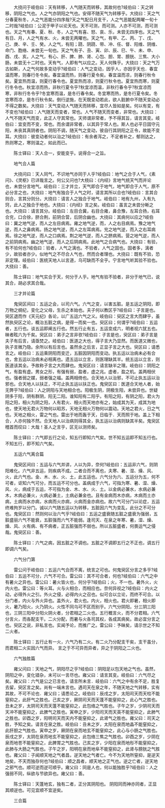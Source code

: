 <!-- { "loadSidebar": true } -->
　　大挠问于岐伯曰：天有转移，人气随天而转移，其故何也?岐伯曰：天之转移，阴阳之气也。人之气亦阴阳之气也。安得不随天气为转移乎。大挠曰：天之气分春夏秋冬，人之气恶能分四序哉?天之气配日月支干，人之气恶能配两曜一旬十二时哉?岐伯曰：公泥于甲子以论天也。天不可测，而可测。人亦不可测，而可测也。天之气有春、夏、秋、冬，人之气有喜、怒、哀、乐，未尝无四序也。天之气有日、月，人之气有水、火，未尝无两曜也。天之气，有甲、乙、丙、丁、戊、己、庚、辛、壬、癸。人之气，有阳；跷、阴跷、带、冲、任、督、阳维、阴维、命门、胞络、未尝无一旬也。天之气有子、丑、寅、卯、辰、巳、午、未、申、酉、戌、亥。人之气，有心、肝、脾、肺、肾、心包、胆、胃、膀胱、三焦、大小肠，未尝无十二时也。天有气，人即有气以应之。天人何殊乎。大挠曰：天之气万古如斯，人之气何故多变动乎?岐伯曰：人气之变动，因乎人，亦因乎天也．春宜温而寒，则春行冬令矣。春宜温而热，则春行夏令矣。春宜温而凉，则春行秋令矣。夏宜热而温，则夏行春令也。夏宜热而凉，则夏行秋令也。夏宜热而寒，则夏行冬令也。秋宜凉而热，非秋行夏令乎?秋宜凉而温，非秋行春令乎?秋宜凉而寒，非秋行冬令乎?冬宜寒而温，是冬行春令矣。冬宜寒而热，是冬行夏令矣。冬宜寒而凉，是冬行秋令矣。倒行逆施，在天既变动若此，欲人脏腑中不随天变动必不得之数矣。大挠曰：天气变动人气随天而转移，宜尽人皆如是矣。何以有变，有不变也?岐伯曰：人气随天而变者，常也。人气不随天而变者，非常也。大挠曰：人气不随天气而变，此正人守其常也。天师谓非常者，予不得其旨，请言其变。岐伯曰：宜变而不变，常也。而余谓非常者，以其异于常人也。斯人也必平日固守元阳，未丧其真阴者也。阴阳不调，随天气之变动，彼自行其阴阳之正令，故能不变耳。大挠曰：彼变动者何以治之?岐伯曰：有余者泻之，不足者补之，郁则达之，热则寒之，寒则温之，如此而已。

　　陈士铎曰：天人合一，安能变乎。说得合一之旨。

　　地气合人篇

　　大挠问曰：天人同气，不识地气亦同于人乎?岐伯曰：地气之合于人气，《素问》、《灵枢》已详哉言之。何公又问也?大桡曰：《内经》言地气统天气而并论也，未尝分言地气。岐伯曰：三才并立，天气即合于地气，地气即合于人气，原不必分言之也，大挠曰：地气有独合于人气之时，请言其所以合也?岐伯曰：言其合则合，言其分则分。大挠曰：请言人之独合于地气。岐伯曰：地有九州，入有九窍，此人之独合于地也。大挠曰：《内经》言之矣。岐伯曰：虽言之未尝分晰之也。大挠曰：请言其分。岐伯曰：左目合冀，右目合雍，鼻合豫，左耳合扬，右耳合兖，口合徐，脐合荆，前阴合营，后阴合幽也。大挠曰：其病何以应之?岐伯曰：冀之地气逆，而人之左目病焉。雍之地气逆，而，人之右目病焉。豫之地气逆，而人之鼻病焉。扬之地气逆，而人之左耳病焉。兖之地气逆，而入之右耳病焉。徐之地气逆，而人之口病焉。荆之地气逆，而人之脐病焉。营之地气逆，而人之前阴病焉。幽之地气逆，而人之后阴病焉。此地气之合病气也。大挠曰：有验，有不验何也?岐伯曰：验者，人气之漓也。不验者，人气之固也。固者多，漓者少，故验者亦少。似地气之不尽合人气也，然而合者理也。大挠曰：既有不验，恐非定理。岐伯曰：医统天地人以言道，乌可缺而不全乎。宁言地气听其验不验也。大挠曰：善。

　　陈士铎曰：地气实合于天，何分于人乎。地气有验不验者，非分于地气已，说其合，胡必求其合哉。

　　三才并论篇

　　鬼臾区间曰：五运之会，以司六气。六气之变，以害五脏。是五运之阴阳，即万物之纲纪，变化之父母，生杀之本始也。夫子何以教区乎?岐伯曰：子言是也。臾区退而作《天元纪》各论，以广五运六气之义。岐伯曰：臾区之言大而肆乎，虽然执臾区之论，概治五脏之病，是得一而矣一也。臾区曰；何谓乎?岐伯曰：五运者，五行也。谈五运即阐五行也。然五行止有五，五运变成六，明者视六犹五也。昧者眩六为千矣。臾区曰：弟子之言非欤?岐伯曰：子言是也，臾区曰：弟子言是夫子有后言，请亟焚之。岐伯曰：医道之大也，得子言大乃显然。而医道又微也，执子言微乃隐。余所以有后言也。虽然余之后言，正显子言之大也。臾区曰；请悉言之。岐伯曰：五运乘阴阳而变迁，五脏因阴阳而变动。执五运以治病未必有合也，舍五运以治病未必相离也。遗五运以立言，则医理缺其半。统五运以立言，则医道该其全。予故称子言之大而肆也。鬼臾区曰：请言缺半之理。岐伯曰：阴阳之气，有盈有虚。男女之形，有强有弱，盈者，虚之兆。虚者，盈之机。盖两相伏也。强者弱之媒，弱者强之福。盖两相倚也。合天地人以治邪，不可止执五运以治邪也。合天地人以扶正，不可止执五运以扶正也。鬼臾区曰：医道合天地人者，始无弊乎?岐伯曰：人之阴阳与天地相合也。阳极生阴，阴极生阳，未尝异也。世疑阴多于阳，阴有群阴，阳无二阳。谁知阳有二阳乎。有阳之阳，有阴之阳，君火为阳之阳，相火为阴之阳，人有君火、相火而天地亦有之，始成其为天，成其为地也，使天地无君火万物何以昭苏，天地无相火万物何以震动。天地之君火，日之气也。天地之相火，雷之气也。雷出于地而轰于天，日临于．天而照于地。盖上下相合，人亦何独不然。合天地人以治病则得其全，执五运以治病则缺其半矣。鬼臾区稽首而叹曰：大哉！圣人之言乎，区无以测师矣。

　　陈士铎曰：六气即五行之论，知五行即知六气矣。世不知五运即不知五行也。不知五行，即不知六气矣。

　　五运六气离合篇

　　鬼臾区间曰：五运与六气并讲，人以为异，奈何?岐伯曰：五运非六气，则阴阳难化。六气非五运，则疾病不成。二者合而不离也，夫寒、暑、湿、燥、风、火，此六气也。金、木、水、火、土，此五运也。六气分为六、五运分为五，何不可者，讵知六气可分，而五运不可分也。盖病成于六气，可指为寒、暑、湿、燥、风、火，病成于五运，不可指为金、木、水、火、土。以金病必兼水，水病必兼木，木病必兼火，火病必兼土，土病必兼金也。且有金病而木亦病，木病而土亦病，土病而水亦病，水病而火亦病，火病而金亦病也。故六气可分门以论症，五运终难拘岁以分门。诚以六气随五运以为转移，五脏因六气为变乱，此分之不可分也。鬼臾区曰：然则何以治六气乎?岐伯曰：五运之盛衰随五脏之盛衰为强弱，五脏盛丽六气不能衰，五脏强而六气不能弱。逢司天、在泉之年寒、暑，湿、燥、燥、风、火有病、有不病者，正五脏强而不弱也。所以五脏盛者，何畏运气之侵哉。鬼臾区曰：善。

　　陈士铎曰：六气之病，因五脏之不调也。五脏之不调即五行之不正也，调五行即调六气矣。

　　六气分门第

　　雷公问于岐伯曰：五运六气合而不离，统言之可也。何鬼臾区分言之多乎?岐伯曰：五运不可分，六气不可合。雷公曰：其不可合者，何也?岐伯曰：六气之中有暑火之异也。雷公曰：暑火皆火也，何分乎?岐伯曰；火，不一也。暑外火，火内火也。雷公曰：等火耳。火与火相合，而相应也。奈何异视之?岐伯曰：内火之动，必得外火之引。外火之侵，必得内火之召也。似可合以立论，而终不可合。以分门者，内火与外火异也。盖外火，君火也。内火，相火也。君火即暑，相火即火，暑乃阳火，火乃阴火。火性不同乌可不区而别乎。六气分阴阳，分三阴三阳也，三阴三阳中分阳火阴火者，分君相之二火也。五行概言火，而不分君相。六气分言火，而各配支干。二火分配，而暑与火各司其权，各成其病矣。故必宜分言之也。臾区之说，非私言也。实闻予论，而推广之。雷公曰：予昧矣，请示世之不知二火者。

　　陈士铎曰：五行止有一火，六气乃有二火。有二火乃分配支干矣，支干虽分，而君相二火实因六气而异。 言之于不可异而异者，异之于阴阳之二火也。

　　六气独胜篇

　　雍父问曰：天地之气，阴阳尽之乎?岐伯曰：阴阳足以包天地之气也。虽然，阴阳之中，变化错杂，未可以一言尽也。雍父曰：请言其变。岐伯曰：六气尽之矣。雍父曰：六气是公之已言也，请言所未言．岐伯曰：六气之中有余不足，胜复去留，臾区言之矣。尚有一端未言也。遇司天在泉之年，不随天地之气转移，实有其故，不可不论也．雍父曰；请悉论之。岐伯曰：辰戌之岁，太阳司天而天柱不能窒抑之，此肝气之胜也。己亥之岁，厥阴司天而天蓬不能窒抑之，此心气之胜也。丑未之岁，太阴司天而天蓬不能窒抑之，此包络之气胜也。子午之岁，少阴司天而天冲不能窒抑之，此脾气之胜也。寅申之岁，少阳司天而天英不能窒抑之，此肺气之胜也。卯酉之岁，阳明司天而天内不能窒抑之，此肾气之胜也。雍父曰：司天之胜，予知之矣。请言在泉之胜。岐伯曰：丑未之岁，太阳在泉而地晶不能窒抑之，此肝胆之气胜也。寅申之岁，厥阴在泉而地玄不能窒抑之，此心与小肠之气胜也。辰戌之岁，太阴在泉而地玄不能窒抑之，此包络三焦之气胜也。卯酉之岁，少阴在泉而地苍不能窒抑之，此脾胃之气胜也。己亥之岁，少阳在泉而地彤不能窒抑之，此肺与大肠之气胜也。子午之岁，阳明在泉而地阜不能窒抑之，此肾与膀胱之气胜也。雍父曰：子闻顺天地之气者昌，逆天地之气者亡。今不为天地所窒抑，是逆天地矣，不天而独存何也?岐伯曰：顺之昌者，顺天地之正气也。逆之亡者，逆天地之邪气也。顺可逆而逆可顺乎。雍父曰：同是人也，何以能独胜乎?岐伯曰：人之强弱不同，纵欲与节欲异也。雍父曰：善。

　　陈士铎曰：天蓬地玄，独有二者，正分其阴阳也。 阴阳同而神亦同者，正显其顺逆也。可见宜顺不宜逆矣。

　　三合篇

